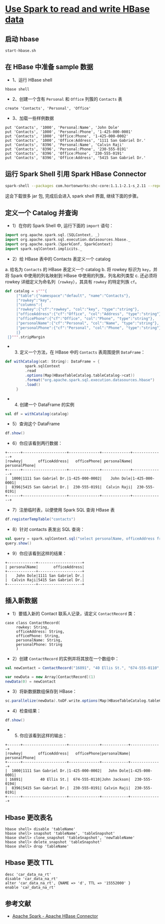 # [Use Spark to read and write HBase data](https://docs.microsoft.com/en-us/azure/hdinsight/hdinsight-using-spark-query-hbase)

## 启动 hbase

```
start-hbase.sh
```

## 在 HBase 中准备 sample 数据

- 1、运行 HBase shell

```
hbase shell
```

- 2、创建一个含有 `Personal` 和 `Office` 列簇的 `Contacts` 表

```
create 'Contacts', 'Personal', 'Office'
```

- 3、加载一些样例数据

```
put 'Contacts', '1000', 'Personal:Name', 'John Dole'
put 'Contacts', '1000', 'Personal:Phone', '1-425-000-0001'
put 'Contacts', '1000', 'Office:Phone', '1-425-000-0002'
put 'Contacts', '1000', 'Office:Address', '1111 San Gabriel Dr.'
put 'Contacts', '8396', 'Personal:Name', 'Calvin Raji'
put 'Contacts', '8396', 'Personal:Phone', '230-555-0191'
put 'Contacts', '8396', 'Office:Phone', '230-555-0191'
put 'Contacts', '8396', 'Office:Address', '5415 San Gabriel Dr.'
```

## 运行 Spark Shell 引用 Spark HBase Connector

```bash
spark-shell --packages com.hortonworks:shc-core:1.1.1-2.1-s_2.11 --repositories http://repo.hortonworks.com/content/repositories/releases
```

这会下载很多 jar 包, 完成后会进入 spark shell 界面, 继续下面的步骤。

## 定义一个 Catalog 并查询

- 1）在你的 Spark Shell 中, 运行下面的 `import` 语句：

```scala
import org.apache.spark.sql.{SQLContext, _}
import org.apache.spark.sql.execution.datasources.hbase._
import org.apache.spark.{SparkConf, SparkContext}
import spark.sqlContext.implicits._
```

- 2）给 HBase 表中的 Contacts 表定义一个 catalog

a. 给名为 `Contacts` 的 HBase 表定义一个 catalog
b. 将 rowkey 标识为 `key`，并将 Spark 中使用的列名映射到 HBase 中使用的列族，列名和列类型
c. 还必须将 r​​owkey 详细定义为命名列（`rowkey`），其具有 `rowkey` 的特定列族 `cf`。

```scala
def catalog = s"""{
     |"table":{"namespace":"default", "name":"Contacts"},
     |"rowkey":"key",
     |"columns":{
     |"rowkey":{"cf":"rowkey", "col":"key", "type":"string"},
     |"officeAddress":{"cf":"Office", "col":"Address", "type":"string"},
     |"officePhone":{"cf":"Office", "col":"Phone", "type":"string"},
     |"personalName":{"cf":"Personal", "col":"Name", "type":"string"},
     |"personalPhone":{"cf":"Personal", "col":"Phone", "type":"string"}
     |}
 |}""".stripMargin
```

- 3) 定义一个方法，在 HBase 中的 `Contacts` 表周围提供 `DataFrame`：


```scala
def withCatalog(cat: String): DataFrame = {
         spark.sqlContext
         .read
         .options(Map(HBaseTableCatalog.tableCatalog->cat))
         .format("org.apache.spark.sql.execution.datasources.hbase")
         .load()
     }
```

- 4) 创建一个 DataFrame 的实例

```scala
val df = withCatalog(catalog)
```

- 5）查询这个 DataFrame

```scala
df.show()
```

- 6）你应该看到两行数据：

```
+------+--------------------+--------------+-------------+--------------+
|rowkey|       officeAddress|   officePhone| personalName| personalPhone|
+------+--------------------+--------------+-------------+--------------+
|  1000|1111 San Gabriel Dr.|1-425-000-0002|    John Dole|1-425-000-0001|
|  8396|5415 San Gabriel Dr.|  230-555-0191|  Calvin Raji|  230-555-0191|
+------+--------------------+--------------+-------------+--------------+
```

- 7）注册临时表，以便使用 Spark SQL 查询 HBase 表

```scala
df.registerTempTable("contacts")
```

- 8）针对 contacts 表发出 SQL 查询：

```scala
val query = spark.sqlContext.sql("select personalName, officeAddress from contacts")
query.show()
```

- 9）你应该看到这样的结果：

```
+-------------+--------------------+
| personalName|       officeAddress|
+-------------+--------------------+
|    John Dole|1111 San Gabriel Dr.|
|  Calvin Raji|5415 San Gabriel Dr.|
+-------------+--------------------+
```

## 插入新数据

- 1）要插入新的 Contact 联系人记录，请定义 `ContactRecord` 类：

```scalal
case class ContactRecord(
     rowkey: String,
     officeAddress: String,
     officePhone: String,
     personalName: String,
     personalPhone: String
     )
```

- 2）创建 `ContactRecord` 的实例并将其放在一个数组中：

```scala
val newContact = ContactRecord("16891", "40 Ellis St.", "674-555-0110", "John Jackson","230-555-0194")

var newData = new Array[ContactRecord](1)
newData(0) = newContact
```

- 3）将新数据数组保存到 HBase：

```scala
sc.parallelize(newData).toDF.write.options(Map(HBaseTableCatalog.tableCatalog -> catalog,HBaseTableCatalog.newTable -> "5")).format("org.apache.spark.sql.execution.datasources.hbase").save()
```

- 4）检查结果：

```scala
df.show()
```

- 5) 你应该看到这样的输出：

```
+------+--------------------+--------------+------------+--------------+
|rowkey|       officeAddress|   officePhone|personalName| personalPhone|
+------+--------------------+--------------+------------+--------------+
|  1000|1111 San Gabriel Dr.|1-425-000-0002|   John Dole|1-425-000-0001|
| 16891|        40 Ellis St.|  674-555-0110|John Jackson|  230-555-0194|
|  8396|5415 San Gabriel Dr.|  230-555-0191| Calvin Raji|  230-555-0191|
+------+--------------------+--------------+------------+--------------+
```

## Hbase 更改表名

```shell
hbase shell> disable 'tableName'
hbase shell> snapshot 'tableName', 'tableSnapshot'
hbase shell> clone_snapshot 'tableSnapshot', 'newTableName'
hbase shell> delete_snapshot 'tableSnapshot'
hbase shell> drop 'tableName'
```

## Hbase 更改 TTL

```shell
desc 'car_data_na_rt'
disable 'car_data_na_rt'
alter 'car_data_na_rt', {NAME => 'd', TTL => '15552000' }
enable 'car_data_na_rt'
```

## 参考文献

- [Apache Spark - Apache HBase Connector](https://github.com/hortonworks-spark/shc)
